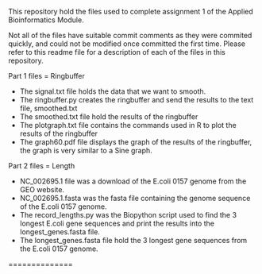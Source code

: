 This repository hold the files used to complete assignment 1 of the Applied Bioinformatics Module.

Not all of the files have suitable commit comments as they were commited quickly, and could not be modified once committed the first time.
Please refer to this readme file for a description of each of the files in this repository.

Part 1 files = Ringbuffer
* The signal.txt file holds the data that we want to smooth.
* The ringbuffer.py creates the ringbuffer and send the results to the text file, smoothed.txt
* The smoothed.txt file hold the results of the ringbuffer
* The plotgraph.txt file contains the commands used in R to plot the results of the ringbuffer
* The graph60.pdf file displays the graph of the results of the ringbuffer, the graph is very similar to a Sine graph.

Part 2 files = Length
* NC_002695.1 file was a download of the E.coli 0157 genome from the GEO website.
* NC_002695.1.fasta was the fasta file containing the genome sequence of the E.coli 0157 genome.
* The record_lengths.py was the Biopython script used to find the 3 longest E.coli gene sequences and print the results into the longest_genes.fasta file.
* The longest_genes.fasta file hold the 3 longest gene sequences from the E.coli 0157 genome.

==============
